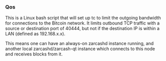 ### Qos ###

This is a Linux bash script that will set up tc to limit the outgoing bandwidth for connections to the Bitcoin network. It limits outbound TCP traffic with a source or destination port of 40444, but not if the destination IP is within a LAN (defined as 192.168.x.x).

This means one can have an always-on zarcashd instance running, and another local zarcashd/zarcash-qt instance which connects to this node and receives blocks from it.
